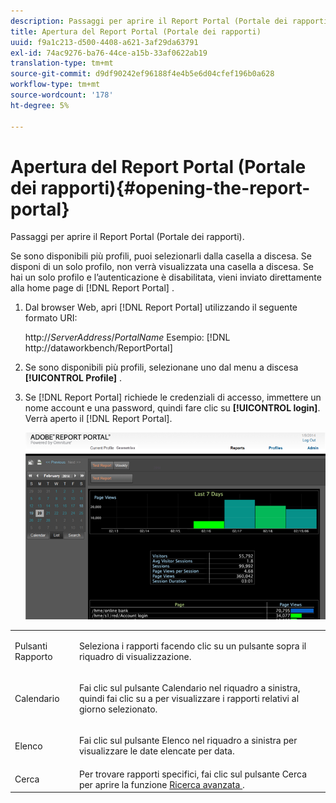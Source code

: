 ```yaml
---
description: Passaggi per aprire il Report Portal (Portale dei rapporti).
title: Apertura del Report Portal (Portale dei rapporti)
uuid: f9a1c213-d500-4408-a621-3af29da63791
exl-id: 74ac9276-ba76-44ce-a15b-33af0622ab19
translation-type: tm+mt
source-git-commit: d9df90242ef96188f4e4b5e6d04cfef196b0a628
workflow-type: tm+mt
source-wordcount: '178'
ht-degree: 5%

---
```


# Apertura del Report Portal (Portale dei rapporti){#opening-the-report-portal}

Passaggi per aprire il Report Portal (Portale dei rapporti).

Se sono disponibili più profili, puoi selezionarli dalla casella a discesa. Se disponi di un solo profilo, non verrà visualizzata una casella a discesa. Se hai un solo profilo e l’autenticazione è disabilitata, vieni inviato direttamente alla home page di [!DNL Report Portal] .

1. Dal browser Web, apri [!DNL Report Portal] utilizzando il seguente formato URI:

   http://*ServerAddress*/*PortalName*
Esempio: [!DNL http://dataworkbench/ReportPortal]
1. Se sono disponibili più profili, selezionane uno dal menu a discesa **[!UICONTROL Profile]** .
1. Se [!DNL Report Portal] richiede le credenziali di accesso, immettere un nome account e una password, quindi fare clic su **[!UICONTROL login]**. Verrà aperto il [!DNL Report Portal].

   ![](assets/report_portal_home.png)

<table id="table_E68190C670684FA798B41702FC911827"> 
 <tbody> 
  <tr> 
   <td colname="col1"> Pulsanti Rapporto </td> 
   <td colname="col2"> <p>Seleziona i rapporti facendo clic su un pulsante sopra il riquadro di visualizzazione. </p> </td> 
  </tr> 
  <tr> 
   <td colname="col1"> Calendario </td> 
   <td colname="col2"> <p>Fai clic sul pulsante <span class="uicontrol"> Calendario </span> nel riquadro a sinistra, quindi fai clic su a per visualizzare i rapporti relativi al giorno selezionato. </p> </td> 
  </tr> 
  <tr> 
   <td colname="col1"> Elenco </td> 
   <td colname="col2"> <p>Fai clic sul pulsante <span class="uicontrol"> Elenco </span> nel riquadro a sinistra per visualizzare le date elencate per data. </p> </td> 
  </tr> 
  <tr> 
   <td colname="col1"> Cerca </td> 
   <td colname="col2"> Per trovare rapporti specifici, fai clic sul pulsante <span class="uicontrol"> Cerca </span> per aprire la funzione <a href="../../../home/c-rpt-oview/c-search-adv.md#concept-083b751e28b645ceaa4d9784d21f78ca"> Ricerca avanzata </a>. </td> 
  </tr> 
 </tbody> 
</table>
